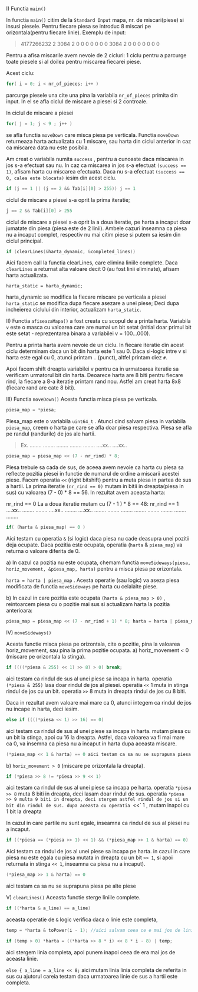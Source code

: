 I) Functia `main()`

In functia `main()` citim de la `Standard Input` mapa, nr. de miscari(piese) si insusi piesele. Pentru fiecare piesa se introduc 8 miscari pe orizontala(pentru fiecare linie). Exemplu de input:
> 4177266232 2 3084 2 0 0 0 0 0 0 0 3084 2 0 0 0 0 0 0 0

Pentru a afisa miscarile avem nevoie de 2 cicluri: 1 ciclu pentru a parcurge toate piesele si al doilea pentru miscarea fiecarei piese.

Acest ciclu: 
```c
for( i = 0; i < nr_of_pieces; i++ )
```
 parcurge piesele una cite una pina la variabila `nr_of_pieces` primita din input. In el se afla ciclul de miscare a piesei si 2 controale.

In ciclul de miscare a piesei

```c
for( j = 1; j < 9 ; j++ )
```
 se afla functia `moveDown` care misca piesa pe verticala. Functia `moveDown` returneaza harta actualizata cu 1 miscare, sau harta din ciclul anterior in caz ca miscarea data nu este posibila. 

Am creat o variabila numita `success` , pentru a cunoaste daca miscarea in jos s-a efectuat sau nu. In caz ca miscarea in jos s-a efectuat `(success == 1)`, 
afisam harta cu miscarea efectuata. Daca nu s-a efectuat `(success == 0, calea este blocata)` iesim din acest ciclu.

```c
if (j == 1 || (j == 2 && Tab[i][0] > 255)) j == 1 
```
 ciclul de miscare a piesei s-a oprit la prima iteratie; 
 ```c
j == 2 && Tab[i][0] > 255 
```
ciclul de miscare a piesei s-a oprit la a doua iteratie, pe harta a incaput doar jumatate din piesa (piesa este de 2 linii). Ambele cazuri inseamna ca piesa nu a incaput complet, respectiv nu mai citim piese si putem sa iesim din ciclul principal.

```c
if (clearLines(&harta_dynamic, &completed_lines))
```
Aici facem call la functia clearLines, care elimina liniile complete. Daca `clearLines` a returnat alta valoare decit 0 (au fost linii eliminate), afisam harta actualizata.

`harta_static = harta_dynamic;` 

harta_dynamic se modifica la fiecare miscare pe verticala a piesei `harta_stati`c se modifica dupa fiecare asezare a unei piese; Deci dupa incheierea ciclului din interior, actualizam `harta_static`.

II) Functia `afiseazaMapa()` a fost creata cu scopul de a printa harta. Variabila `v` este o masca cu valoarea care are numai un bit setat (initial doar primul bit este setat - reprezentarea binara a variabilei v = 100...000).

Pentru a printa harta avem nevoie de un ciclu. In fiecare iteratie din acest ciclu determinam daca un bit din harta este 1 sau 0. Daca si-logic intre v si harta este egal cu 0, atunci printam `.` (punct), altfel printam diez `#`. 

Apoi facem shift dreapta variabilei v pentru ca in urmatoarea iteratie sa verificam urmatorul bit din harta. Deoarece harta are 8 biti pentru fiecare rind, la fiecare a 8-a iteratie printam rand nou. Astfel am creat harta 8x8 (fiecare rand are cate 8 biti).

III) Functia `moveDown()` Acesta functia misca piesa pe verticala.

```c
piesa_map = *piesa;
```
Piesa_map este o variabila `uint64_t` . Atunci cind salvam piesa in variabila `piesa_map`, creem o harta pe care se afla doar piesa respectiva. Piesa se afla pe randul (randurile) de jos ale hartii. 
> Ex. ........ ........ ........ ........ ........ ....xx.. ....xx..

```c
piesa_map = piesa_map << (7 - nr_rind) * 8; 
```
Piesa trebuie sa cada de sus, de aceea avem nevoie ca harta cu piesa sa reflecte pozitia piesei in functie de numarul de ordine a miscarii acestei piese. Facem operatia `<<` (right bitshift) pentru a muta piesa in partea de sus a hartii. La prima iteratie `(nr_rind == 0)` mutam in bitii in dreapta(piesa in sus) cu valoarea (7 - 0) * 8 == 56. In rezultat avem aceasta harta:

nr_rind == 0
La a doua iteratie mutam cu (7 - 1 ) * 8 == 48:
nr_rind == 1 ....xx.. ........ ........ ....xx.. ........ ....xx.. ........ ........ ........ ........ ........ ........ ........ ........

```c
if( (harta & piesa_map) == 0 )
```

Aici testam cu operatia `&` (si logic) daca piesa nu cade deasupra unei pozitii deja ocupate. Daca pozitia este ocupata, operatia (`harta` & `piesa_map`) va returna o valoare diferita de 0.

a) In cazul ca pozitia nu este ocupata, chemam functia `moveSideways(piesa, horiz_movement, &piesa_map, harta)` pentru a misca piesa pe orizontala.

`harta = harta | piesa_map` . Acesta operatie (sau logic) va aseza piesa modificata de functia `moveSideways` pe harta cu celalalte piese.

b) In cazul in care pozitia este ocupata `(harta & piesa_map > 0)` , reintoarcem piesa cu o pozitie mai sus si actualizam harta la pozitia anterioara: 
```c
piesa_map = piesa_map << (7 - nr_rind + 1) * 8; harta = harta | piesa_map;
```

IV) `moveSideways()`

Acesta functie misca piesa pe orizontala, cite o pozitie, pina la valoarea horiz_movement, sau pina la prima pozitie ocupata. a) horiz_movement < 0 (miscare pe orizontala la stinga).

```c
if ((((*piesa & 255) << 1) >> 8) > 0) break;
```
aici testam ca rindul de sus al unei piese sa incapa in harta. operatia `(*piesa & 255)` lasa doar rindul de jos al piesei. operatia `<<` 1 muta in stinga rindul de jos cu un bit. operatia `>>` 8 muta in dreapta rindul de jos cu 8 biti.

Daca in rezultat avem valoare mai mare ca 0, atunci integem ca rindul de jos nu incape in harta, deci iesim.

```c
else if ((((*piesa << 1) >> 16) == 0) 
```

aici testam ca rindul de sus al unei piese sa incapa in harta. mutam piesa cu un bit la stinga, apoi cu 16 la dreapta. Astfel, daca valoarea va fi mai mare ca 0, va insemna ca piesa nu a incaput in harta dupa aceasta miscare.

```c
(*piesa_map << 1 & harta) == 0 aici testam ca sa nu se suprapuna piesa pe alte piese
```


b) `horiz_movement > 0` (miscare pe orizontala la dreapta).

```c
if (*piesa >> 8 != *piesa >> 9 << 1)
```
aici testam ca rindul de sus al unei piese sa incapa pe harta. operatia `*piesa >> 8` muta 8 biti in dreapta, deci lasam doar rindul de sus. operatia `*piesa >> 9 multa 9 biti in dreapta, deci stergem astfel rindul de jos si un bit din rindul de sus. dupa aceasta cu operatia `<<` 1 , mutam inapoi cu 1 bit la dreapta

In cazul in care partile nu sunt egale, inseamna ca rindul de sus al piesei nu a incaput.

```c
if ((*piesa == (*piesa >> 1) << 1) && (*piesa_map >> 1 & harta) == 0)
``` 
Aici testam ca rindul de jos al unei piese sa incapa pe harta. in cazul in care piesa nu este egala cu piesa mutata in dreapta cu un bit `>> 1`, si apoi returnata in stinga `<< 1`, inseamna ca piesa nu a incaput).

```c
(*piesa_map >> 1 & harta) == 0 
```
aici testam ca sa nu se suprapuna piesa pe alte piese

V) `clearLines()` Aceasta functie sterge liniile complete.

```c
if ((*harta & a_line) == a_line)
```

aceasta operatie de `&` logic verifica daca o linie este completa,

```c
temp = *harta & toPower(i - 1); //aici salvam ceea ce e mai jos de linia completa.
```

```c
if (temp > 0) *harta = ((*harta >> 8 * i) << 8 * i - 8) | temp;
```
 aici stergem linia completa, apoi punem inapoi ceea de era mai jos de aceasta linie.
 
`else { a_line = a_line << 8;`
aici mutam linia linia completa de referita in sus cu ajutorul careia testam daca urmatoarea linie de sus a hartii este completa.





